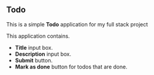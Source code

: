 ## Todo
This is a simple **Todo** application for my full stack project

This application contains.
- **Title** input box.
- **Description** input box.
- **Submit** button.
- **Mark as done** button for todos that are done.
